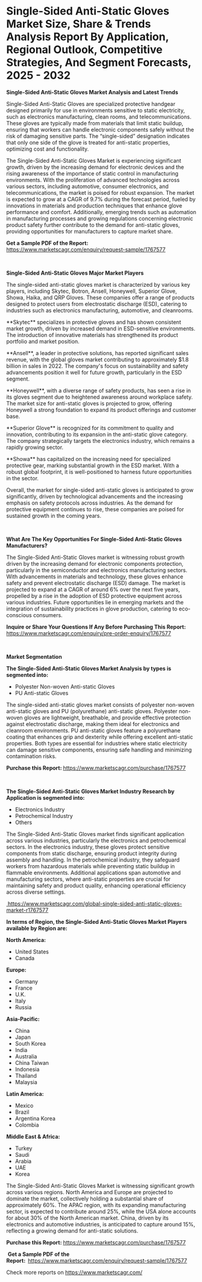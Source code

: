 <p><h1>Single-Sided Anti-Static Gloves Market Size, Share & Trends Analysis Report By Application, Regional Outlook, Competitive Strategies, And Segment Forecasts, 2025 - 2032</h1></p><p><strong>Single-Sided Anti-Static Gloves Market Analysis and Latest Trends</strong></p>
<p><p>Single-Sided Anti-Static Gloves are specialized protective handgear designed primarily for use in environments sensitive to static electricity, such as electronics manufacturing, clean rooms, and telecommunications. These gloves are typically made from materials that limit static buildup, ensuring that workers can handle electronic components safely without the risk of damaging sensitive parts. The “single-sided” designation indicates that only one side of the glove is treated for anti-static properties, optimizing cost and functionality.</p><p>The Single-Sided Anti-Static Gloves Market is experiencing significant growth, driven by the increasing demand for electronic devices and the rising awareness of the importance of static control in manufacturing environments. With the proliferation of advanced technologies across various sectors, including automotive, consumer electronics, and telecommunications, the market is poised for robust expansion. The market is expected to grow at a CAGR of 9.7% during the forecast period, fueled by innovations in materials and production techniques that enhance glove performance and comfort. Additionally, emerging trends such as automation in manufacturing processes and growing regulations concerning electronic product safety further contribute to the demand for anti-static gloves, providing opportunities for manufacturers to capture market share.</p></p>
<p><strong>Get a Sample PDF of the Report:&nbsp;</strong> <a href="https://www.marketscagr.com/enquiry/request-sample/1767577?utm_campaign=2756&utm_medium=2&utm_source=Github&utm_content=ia&utm_term=05042025&utm_id=single-sided-anti-static-gloves">https://www.marketscagr.com/enquiry/request-sample/1767577</a></p>
<p>&nbsp;</p>
<p><strong>Single-Sided Anti-Static Gloves Major Market Players</strong></p>
<p><p>The single-sided anti-static gloves market is characterized by various key players, including Skytec, Botron, Ansell, Honeywell, Superior Glove, Showa, Haika, and QRP Gloves. These companies offer a range of products designed to protect users from electrostatic discharge (ESD), catering to industries such as electronics manufacturing, automotive, and cleanrooms.</p><p>**Skytec** specializes in protective gloves and has shown consistent market growth, driven by increased demand in ESD-sensitive environments. The introduction of innovative materials has strengthened its product portfolio and market position.</p><p>**Ansell**, a leader in protective solutions, has reported significant sales revenue, with the global gloves market contributing to approximately $1.8 billion in sales in 2022. The company's focus on sustainability and safety advancements position it well for future growth, particularly in the ESD segment.</p><p>**Honeywell**, with a diverse range of safety products, has seen a rise in its gloves segment due to heightened awareness around workplace safety. The market size for anti-static gloves is projected to grow, offering Honeywell a strong foundation to expand its product offerings and customer base.</p><p>**Superior Glove** is recognized for its commitment to quality and innovation, contributing to its expansion in the anti-static glove category. The company strategically targets the electronics industry, which remains a rapidly growing sector.</p><p>**Showa** has capitalized on the increasing need for specialized protective gear, marking substantial growth in the ESD market. With a robust global footprint, it is well-positioned to harness future opportunities in the sector.</p><p>Overall, the market for single-sided anti-static gloves is anticipated to grow significantly, driven by technological advancements and the increasing emphasis on safety protocols across industries. As the demand for protective equipment continues to rise, these companies are poised for sustained growth in the coming years.</p></p>
<p>&nbsp;</p>
<p><strong>What Are The Key Opportunities For Single-Sided Anti-Static Gloves Manufacturers?</strong></p>
<p><p>The Single-Sided Anti-Static Gloves market is witnessing robust growth driven by the increasing demand for electronic components protection, particularly in the semiconductor and electronics manufacturing sectors. With advancements in materials and technology, these gloves enhance safety and prevent electrostatic discharge (ESD) damage. The market is projected to expand at a CAGR of around 6% over the next five years, propelled by a rise in the adoption of ESD protective equipment across various industries. Future opportunities lie in emerging markets and the integration of sustainability practices in glove production, catering to eco-conscious consumers.</p></p>
<p><strong>Inquire or Share Your Questions If Any Before Purchasing This Report:</strong> <a href="https://www.marketscagr.com/enquiry/pre-order-enquiry/1767577?utm_campaign=2756&utm_medium=2&utm_source=Github&utm_content=ia&utm_term=05042025&utm_id=single-sided-anti-static-gloves">https://www.marketscagr.com/enquiry/pre-order-enquiry/1767577</a></p>
<p>&nbsp;</p>
<p><strong>Market Segmentation</strong></p>
<p><strong>The Single-Sided Anti-Static Gloves Market Analysis by types is segmented into:</strong></p>
<p><ul><li>Polyester Non-woven Anti-static Gloves</li><li>PU Anti-static Gloves</li></ul></p>
<p><p>The single-sided anti-static gloves market consists of polyester non-woven anti-static gloves and PU (polyurethane) anti-static gloves. Polyester non-woven gloves are lightweight, breathable, and provide effective protection against electrostatic discharge, making them ideal for electronics and cleanroom environments. PU anti-static gloves feature a polyurethane coating that enhances grip and dexterity while offering excellent anti-static properties. Both types are essential for industries where static electricity can damage sensitive components, ensuring safe handling and minimizing contamination risks.</p></p>
<p><strong>Purchase this Report:&nbsp;</strong><a href="https://www.marketscagr.com/purchase/1767577?utm_campaign=2756&utm_medium=2&utm_source=Github&utm_content=ia&utm_term=05042025&utm_id=single-sided-anti-static-gloves">https://www.marketscagr.com/purchase/1767577</a></p>
<p>&nbsp;</p>
<p><strong>The Single-Sided Anti-Static Gloves Market Industry Research by Application is segmented into:</strong></p>
<p><ul><li>Electronics Industry</li><li>Petrochemical Industry</li><li>Others</li></ul></p>
<p><p>The Single-Sided Anti-Static Gloves market finds significant application across various industries, particularly the electronics and petrochemical sectors. In the electronics industry, these gloves protect sensitive components from static discharge, ensuring product integrity during assembly and handling. In the petrochemical industry, they safeguard workers from hazardous materials while preventing static buildup in flammable environments. Additional applications span automotive and manufacturing sectors, where anti-static properties are crucial for maintaining safety and product quality, enhancing operational efficiency across diverse settings.</p></p>
<p><a href="https://www.marketscagr.com/global-single-sided-anti-static-gloves-market-r1767577?utm_campaign=2756&utm_medium=2&utm_source=Github&utm_content=ia&utm_term=05042025&utm_id=single-sided-anti-static-gloves">&nbsp;https://www.marketscagr.com/global-single-sided-anti-static-gloves-market-r1767577</a></p>
<p><strong>In terms of Region, the Single-Sided Anti-Static Gloves Market Players available by Region are:</strong></p>
<p>
    <p> <strong> North America: </strong>
        <ul>
            <li>United States</li>
            <li>Canada</li>
        </ul>
        </p> 
    <p> <strong> Europe: </strong>
        <ul>
            <li>Germany</li>
            <li>France</li>
            <li>U.K.</li>
            <li>Italy</li>
            <li>Russia</li>
        </ul>
        </p> 
    <p> <strong> Asia-Pacific: </strong>
        <ul>
            <li>China</li>
            <li>Japan</li>
            <li>South Korea</li>
            <li>India</li>
            <li>Australia</li>
            <li>China Taiwan</li>
            <li>Indonesia</li>
            <li>Thailand</li>
            <li>Malaysia</li>
        </ul>
        </p> 
    <p> <strong> Latin America: </strong>
        <ul>
            <li>Mexico</li>
            <li>Brazil</li>
            <li>Argentina Korea</li>
            <li>Colombia</li>
        </ul>
        </p> 
    <p> <strong> Middle East & Africa: </strong>
        <ul>
            <li>Turkey</li>
            <li>Saudi</li>
            <li>Arabia</li>
            <li>UAE</li>
            <li>Korea</li>
        </ul>
    </p>
    </p>
<p><p>The Single-Sided Anti-Static Gloves Market is witnessing significant growth across various regions. North America and Europe are projected to dominate the market, collectively holding a substantial share of approximately 60%. The APAC region, with its expanding manufacturing sector, is expected to contribute around 25%, while the USA alone accounts for about 30% of the North American market. China, driven by its electronics and automotive industries, is anticipated to capture around 15%, reflecting a growing demand for anti-static solutions.</p></p>
<p><strong>Purchase this Report: </strong><a href="https://www.marketscagr.com/purchase/1767577?utm_campaign=2756&utm_medium=2&utm_source=Github&utm_content=ia&utm_term=05042025&utm_id=single-sided-anti-static-gloves">https://www.marketscagr.com/purchase/1767577</a></p>
<p>&nbsp;<strong>Get a Sample PDF of the Report:&nbsp;&nbsp;</strong><a href="https://www.marketscagr.com/enquiry/request-sample/1767577?utm_campaign=2756&utm_medium=2&utm_source=Github&utm_content=ia&utm_term=05042025&utm_id=single-sided-anti-static-gloves">https://www.marketscagr.com/enquiry/request-sample/1767577</a></p>
<p><strong></strong></p>
<p>Check more reports on <a href="https://www.marketscagr.com/?utm_campaign=2756&utm_medium=2&utm_source=Github&utm_content=ia&utm_term=05042025&utm_id=single-sided-anti-static-gloves">https://www.marketscagr.com/</a></p>